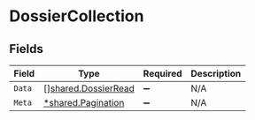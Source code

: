 # DossierCollection


## Fields

| Field                                                             | Type                                                              | Required                                                          | Description                                                       |
| ----------------------------------------------------------------- | ----------------------------------------------------------------- | ----------------------------------------------------------------- | ----------------------------------------------------------------- |
| `Data`                                                            | [][shared.DossierRead](../../../pkg/models/shared/dossierread.md) | :heavy_minus_sign:                                                | N/A                                                               |
| `Meta`                                                            | [*shared.Pagination](../../../pkg/models/shared/pagination.md)    | :heavy_minus_sign:                                                | N/A                                                               |